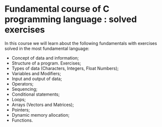 # Fundamental course of  C programming language : solved exercises
In this course we will learn about the following fundamentals with exercises solved in the most fundamental language:
- Concept of data and information;
- Structure of a program. Exercises;
- Types of data (Characters, Integers, Float Numbers);
- Variables and Modifiers;
- Input and output of data;
- Operators;
- Sequencing;
- Conditional statements;
- Loops;
- Arrays (Vectors and Matrices);
- Pointers;
- Dynamic memory allocation;
- Functions.
